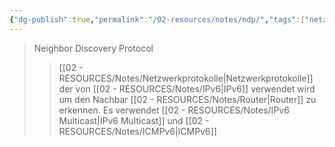 ```yaml
---
{"dg-publish":true,"permalink":"/02-resources/notes/ndp/","tags":["netzwerk/protocol","netzwerk/ip/ipv6"],"noteIcon":"","updated":"2025-08-26T16:35:06.000+02:00"}
---
```


>Neighbor Discovery Protocol
>>[[02 - RESOURCES/Notes/Netzwerkprotokolle\|Netzwerkprotokolle]] der von [[02 - RESOURCES/Notes/IPv6\|IPv6]] verwendet wird um den Nachbar [[02 - RESOURCES/Notes/Router\|Router]] zu erkennen.
>>Es verwendet [[02 - RESOURCES/Notes/IPv6 Multicast\|IPv6 Multicast]] und [[02 - RESOURCES/Notes/ICMPv6\|ICMPv6]]
